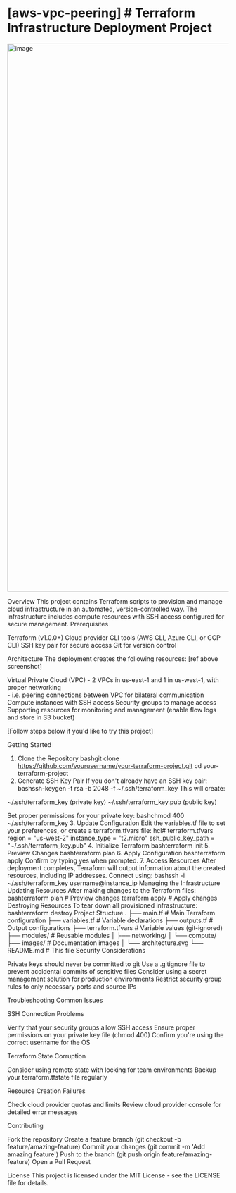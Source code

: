# [aws-vpc-peering] # Terraform Infrastructure Deployment Project

<img width="1244" alt="image" src="https://github.com/user-attachments/assets/05d962f8-77e6-40f1-b9e5-b228ef47c052" />

Overview
This project contains Terraform scripts to provision and manage cloud infrastructure in an automated, version-controlled way. The infrastructure includes compute resources with SSH access configured for secure management.
Prerequisites

Terraform (v1.0.0+)
Cloud provider CLI tools (AWS CLI, Azure CLI, or GCP CLI)
SSH key pair for secure access
Git for version control

Architecture
The deployment creates the following resources: [ref above screenshot]

Virtual Private Cloud (VPC) - 2 VPCs in us-east-1 and 1 in us-west-1, with proper networking \
    - i.e. peering connections between VPC for bilateral communication
Compute instances with SSH access
Security groups to manage access
Supporting resources for monitoring and management (enable flow logs and store in S3 bucket)


[Follow steps below if you'd like to try this project]

Getting Started
1. Clone the Repository
bashgit clone https://github.com/yourusername/your-terraform-project.git
cd your-terraform-project
2. Generate SSH Key Pair
If you don't already have an SSH key pair:
bashssh-keygen -t rsa -b 2048 -f ~/.ssh/terraform_key
This will create:

~/.ssh/terraform_key (private key)
~/.ssh/terraform_key.pub (public key)

Set proper permissions for your private key:
bashchmod 400 ~/.ssh/terraform_key
3. Update Configuration
Edit the variables.tf file to set your preferences, or create a terraform.tfvars file:
hcl# terraform.tfvars
region = "us-west-2"
instance_type = "t2.micro"
ssh_public_key_path = "~/.ssh/terraform_key.pub"
4. Initialize Terraform
bashterraform init
5. Preview Changes
bashterraform plan
6. Apply Configuration
bashterraform apply
Confirm by typing yes when prompted.
7. Access Resources
After deployment completes, Terraform will output information about the created resources, including IP addresses. Connect using:
bashssh -i ~/.ssh/terraform_key username@instance_ip
Managing the Infrastructure
Updating Resources
After making changes to the Terraform files:
bashterraform plan  # Preview changes
terraform apply  # Apply changes
Destroying Resources
To tear down all provisioned infrastructure:
bashterraform destroy
Project Structure
.
├── main.tf           # Main Terraform configuration
├── variables.tf      # Variable declarations
├── outputs.tf        # Output configurations
├── terraform.tfvars  # Variable values (git-ignored)
├── modules/          # Reusable modules
│   ├── networking/
│   └── compute/
├── images/           # Documentation images
│   └── architecture.svg
└── README.md         # This file
Security Considerations

Private keys should never be committed to git
Use a .gitignore file to prevent accidental commits of sensitive files
Consider using a secret management solution for production environments
Restrict security group rules to only necessary ports and source IPs

Troubleshooting
Common Issues

SSH Connection Problems

Verify that your security groups allow SSH access
Ensure proper permissions on your private key file (chmod 400)
Confirm you're using the correct username for the OS


Terraform State Corruption

Consider using remote state with locking for team environments
Backup your terraform.tfstate file regularly


Resource Creation Failures

Check cloud provider quotas and limits
Review cloud provider console for detailed error messages



Contributing

Fork the repository
Create a feature branch (git checkout -b feature/amazing-feature)
Commit your changes (git commit -m 'Add amazing feature')
Push to the branch (git push origin feature/amazing-feature)
Open a Pull Request

License
This project is licensed under the MIT License - see the LICENSE file for details.

